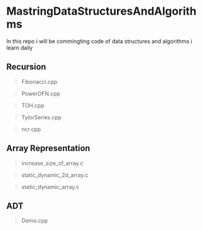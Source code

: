 # MastringDataStructuresAndAlgorithms
In this repo i will be commingting code of data structures and algorithms i learn daily

## Recursion
> Fibonacci.cpp

> PowerOFN.cpp





> TOH.cpp

> TylorSeries.cpp

> ncr.cpp


## Array Representation

> increase_size_of_array.c

> static_dynamic_2d_array.c

>static_dynamic_array.c

## ADT
> Demo.cpp

